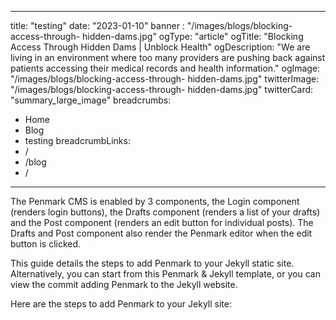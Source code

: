 




--- 
title: "testing"
date: "2023-01-10"
banner : "/images/blogs/blocking-access-through- hidden-dams.jpg"
ogType: "article"
ogTitle: "Blocking Access Through Hidden Dams | Unblock Health"
ogDescription: "We are living in an environment where too many providers are pushing back against patients accessing their medical records and health information."
ogImage: "/images/blogs/blocking-access-through- hidden-dams.jpg"
twitterImage: "/images/blogs/blocking-access-through- hidden-dams.jpg"
twitterCard: "summary_large_image"
breadcrumbs:
 - Home
 - Blog
 - testing
breadcrumbLinks:
 - / 
 - /blog
 - / 

---


The Penmark CMS is enabled by 3 components, the Login component (renders login buttons), the Drafts component (renders a list of your drafts) and the Post component (renders an edit button for individual posts). The Drafts and Post component also render the Penmark editor when the edit button is clicked.

This guide details the steps to add Penmark to your Jekyll static site. Alternatively, you can start from this Penmark & Jekyll template, or you can view the commit adding Penmark to the Jekyll website.

Here are the steps to add Penmark to your Jekyll site:
